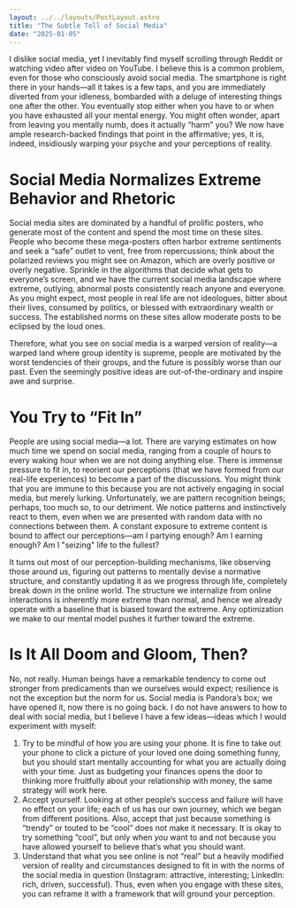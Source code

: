```yaml
---
layout: ../../layouts/PostLayout.astro
title: "The Subtle Toll of Social Media"
date: "2025-01-05"
---
```


I dislike social media, yet I inevitably find myself scrolling through Reddit or watching video after video on YouTube. I believe this is a common problem, even for those who consciously avoid social media. The smartphone is right there in your hands—all it takes is a few taps, and you are immediately diverted from your idleness, bombarded with a deluge of interesting things one after the other. You eventually stop either when you have to or when you have exhausted all your mental energy. You might often wonder, apart from leaving you mentally numb, does it actually “harm” you? We now have ample research-backed findings that point in the affirmative; yes, it is, indeed, insidiously warping your psyche and your perceptions of reality.

# Social Media Normalizes Extreme Behavior and Rhetoric

Social media sites are dominated by a handful of prolific posters, who generate most of the content and spend the most time on these sites. People who become these mega-posters often harbor extreme sentiments and seek a “safe” outlet to vent, free from repercussions; think about the polarized reviews you might see on Amazon, which are overly positive or overly negative. Sprinkle in the algorithms that decide what gets to everyone’s screen, and we have the current social media landscape where extreme, outlying, abnormal posts consistently reach anyone and everyone. As you might expect, most people in real life are not ideologues, bitter about their lives, consumed by politics, or blessed with extraordinary wealth or success. The established norms on these sites allow moderate posts to be eclipsed by the loud ones.

Therefore, what you see on social media is a warped version of reality—a warped land where group identity is supreme, people are motivated by the worst tendencies of their groups, and the future is possibly worse than our past. Even the seemingly positive ideas are out-of-the-ordinary and inspire awe and surprise.

# You Try to “Fit In”

People are using social media—a lot. There are varying estimates on how much time we spend on social media, ranging from a couple of hours to every waking hour when we are not doing anything else. There is immense pressure to fit in, to reorient our perceptions (that we have formed from our real-life experiences) to become a part of the discussions. You might think that you are immune to this because you are not actively engaging in social media, but merely lurking. Unfortunately, we are pattern recognition beings; perhaps, too much so, to our detriment. We notice patterns and instinctively react to them, even when we are presented with random data with no connections between them. A constant exposure to extreme content is bound to affect our perceptions—am I partying enough? Am I earning enough? Am I "seizing" life to the fullest?

It turns out most of our perception-building mechanisms, like observing those around us, figuring out patterns to mentally devise a normative structure, and constantly updating it as we progress through life, completely break down in the online world. The structure we internalize from online interactions is inherently more extreme than normal, and hence we already operate with a baseline that is biased toward the extreme. Any optimization we make to our mental model pushes it further toward the extreme.

# Is It All Doom and Gloom, Then?

No, not really. Human beings have a remarkable tendency to come out stronger from predicaments than we ourselves would expect; resilience is not the exception but the norm for us. Social media is Pandora’s box; we have opened it, now there is no going back. I do not have answers to how to deal with social media, but I believe I have a few ideas—ideas which I would experiment with myself:

1. Try to be mindful of how you are using your phone. It is fine to take out your phone to click a picture of your loved one doing something funny, but you should start mentally accounting for what you are actually doing with your time. Just as budgeting your finances opens the door to thinking more fruitfully about your relationship with money, the same strategy will work here.
2. Accept yourself. Looking at other people’s success and failure will have no effect on your life; each of us has our own journey, which we began from different positions. Also, accept that just because something is “trendy” or touted to be “cool” does not make it necessary. It is okay to try something “cool”, but only when _you_ want to and not because you have allowed yourself to believe that’s what you should want.
3. Understand that what you see online is not “real” but a heavily modified version of reality and circumstances designed to fit in with the norms of the social media in question (Instagram: attractive, interesting; LinkedIn: rich, driven, successful). Thus, even when you engage with these sites, you can reframe it with a framework that will ground your perception.
